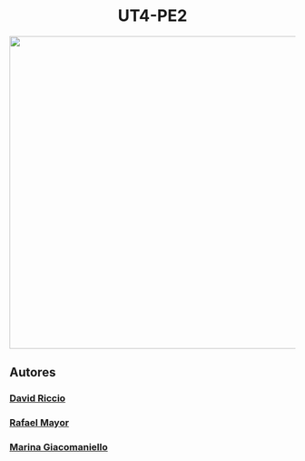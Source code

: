 <h1 align='center'>UT4-PE2</h1>
<div align='center'>
<img src='https://www.888poker.es/content/dam/holdings888/888poker/es/juegos-poker/Spanish_PH_desktop_770x442__E2_80_93_2-1658758761348_tcm1934-524059.png' width='550px'/>
</div>

## Autores

### [David Riccio](https://github.com/DavidRiccio)
### [Rafael Mayor](https://github.com/RafaelMayor)
### [Marina Giacomaniello](https://github.com/mdiogc)



